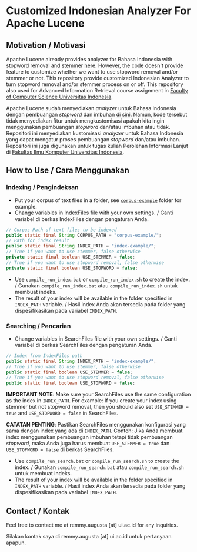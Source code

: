 # Customized Indonesian Analyzer For Apache Lucene

## Motivation / Motivasi

Apache Lucene already provides analyzer for Bahasa Indonesia with stopword removal and stemmer [here](https://lucene.apache.org/core/5_5_0/analyzers-common/org/apache/lucene/analysis/id/IndonesianAnalyzer.html). However, the code doesn't provide feature to customize whether we want to use stopword removal and/or stemmer or not. This repository provide customized Indonesian Analyzer to turn stopword removal and/or stemmer process on or off. This repository also used for Advanced Information Retrieval course assignment in [Faculty of Computer Science Universitas Indonesia](http://www.cs.ui.ac.id/?lang=en).

Apache Lucene sudah menyediakan *analyzer* untuk Bahasa Indonesia dengan pembuangan *stopword* dan imbuhan [di sini](https://lucene.apache.org/core/5_5_0/analyzers-common/org/apache/lucene/analysis/id/IndonesianAnalyzer.html). Namun, kode tersebut tidak menyediakan fitur untuk mengkustomisasi apakah kita ingin menggunakan pembuangan *stopword* dan/atau imbuhan atau tidak. Repositori ini menyediakan kustomisasi *analyzer* untuk Bahasa Indonesia yang dapat mengatur proses pembuangan *stopword* dan/atau imbuhan. Repositori ini juga digunakan untuk tugas kuliah Perolehan Informasi Lanjut di [Fakultas Ilmu Komputer Universitas Indonesia](http://www.cs.ui.ac.id).

## How to Use / Cara Menggunakan

### Indexing / Pengindeksan
* Put your corpus of text files in a folder, see [`corpus-example`](https://github.com/remmyzen/customized-indonesian-analyzer/tree/master/corpus-example) folder for example.
* Change variables in IndexFiles file with your own settings. / Ganti variabel di berkas IndexFiles dengan pengaturan Anda.
```java
// Corpus Path of text files to be indexed
public static final String CORPUS_PATH = "corpus-example/";
// Path for index result
public static final String INDEX_PATH = "index-example/";
// True if you want to use stemmer, false otherwise
private static final boolean USE_STEMMER = false;
// True if you want to use stopword removal, false otherwise
private static final boolean USE_STOPWORD = false;
```
* Use `compile_run_index.bat` or `compile_run_index.sh` to create the index. / Gunakan `compile_run_index.bat` atau `compile_run_index.sh` untuk membuat indeks.
* The result of your index will be available in the folder specified in `INDEX_PATH` variable. / Hasil index Anda akan tersedia pada folder yang dispesifikasikan pada variabel `INDEX_PATH`.

### Searching / Pencarian
* Change variables in SearchFiles file with your own settings. / Ganti variabel di berkas SearchFiles dengan pengaturan Anda.
```java
// Index from IndexFiles path
public static final String INDEX_PATH = "index-example/";
// True if you want to use stemmer, false otherwise
public static final boolean USE_STEMMER = false;
// True if you want to use stopword removal, false otherwise
public static final boolean USE_STOPWORD = false;
```
**IMPORTANT NOTE**: Make sure your SearchFiles use the same configuration as the index in `INDEX_PATH`. For example: If you create your index using stemmer but not stopword removal, then you should also set `USE_STEMMER = true` and `USE_STOPWORD = false` in SearchFiles.

**CATATAN PENTING**: Pastikan SearchFiles menggunakan konfigurasi yang sama dengan index yang ada di `INDEX_PATH`. Contoh: Jika Anda membuat index menggunakan pembuangan imbuhan tetapi tidak pembuangan *stopword*, maka Anda juga harus membuat `USE_STEMMER = true` dan `USE_STOPWORD = false` di berkas SearchFiles.

* Use `compile_run_search.bat` or `compile_run_search.sh` to create the index. / Gunakan `compile_run_search.bat` atau `compile_run_search.sh` untuk membuat indeks.
* The result of your index will be available in the folder specified in `INDEX_PATH` variable. / Hasil index Anda akan tersedia pada folder yang dispesifikasikan pada variabel `INDEX_PATH`.

## Contact / Kontak
Feel free to contact me at remmy.augusta [at] ui.ac.id for any inquiries.

Silakan kontak saya di remmy.augusta [at] ui.ac.id untuk pertanyaan apapun.

